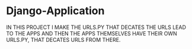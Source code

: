 # Django-Application
IN THIS PROJECT I MAKE THE URLS.PY THAT DECATES THE URLS LEAD TO THE APPS AND THEN THE APPS THEMSELVES HAVE THEIR OWN URLS.PY, THAT DECATES URLS FROM THERE.
